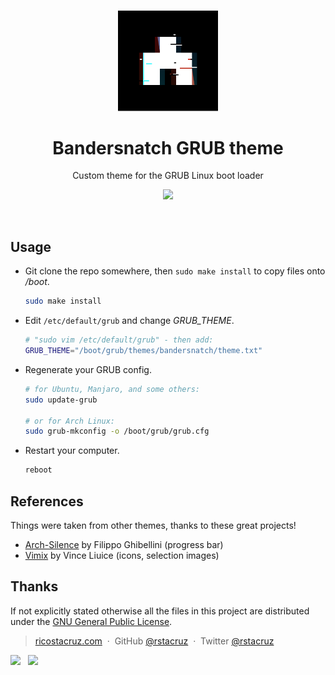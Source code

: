 <p align='center'>
<br><img src='theme/logo.png' width='160'><br>
</p>

<h1 align='center'>
Bandersnatch GRUB theme
</h1>

<p align='center'>
Custom theme for the GRUB Linux boot loader
</p>

<p align='center'>
<img src='https://img.shields.io/badge/build-pending-lightgrey.svg'>
</p>

<br>

## Usage

- Git clone the repo somewhere, then `sudo make install` to copy files onto _/boot_.

  ```sh
  sudo make install
  ```

- Edit `/etc/default/grub` and change _GRUB_THEME_.

  ```sh
  # "sudo vim /etc/default/grub" - then add:
  GRUB_THEME="/boot/grub/themes/bandersnatch/theme.txt"
  ```

- Regenerate your GRUB config.

  ```sh
  # for Ubuntu, Manjaro, and some others:
  sudo update-grub

  # or for Arch Linux:
  sudo grub-mkconfig -o /boot/grub/grub.cfg
  ```

- Restart your computer.

  ```sh
  reboot
  ```

## References

Things were taken from other themes, thanks to these great projects!

- [Arch-Silence](https://github.com/fghibellini/arch-silence) by Filippo Ghibellini (progress bar)
- [Vimix](https://github.com/vinceliuice/grub2-themes) by Vince Liuice (icons, selection images)

## Thanks

If not explicitly stated otherwise all the files in this project are distributed under the [GNU General Public License](./COPYING).

> [ricostacruz.com](http://ricostacruz.com) &nbsp;&middot;&nbsp;
> GitHub [@rstacruz](https://github.com/rstacruz) &nbsp;&middot;&nbsp;
> Twitter [@rstacruz](https://twitter.com/rstacruz)

[![](https://img.shields.io/github/followers/rstacruz.svg?style=social&label=@rstacruz)](https://github.com/rstacruz) &nbsp;
[![](https://img.shields.io/twitter/follow/rstacruz.svg?style=social&label=@rstacruz)](https://twitter.com/rstacruz)
